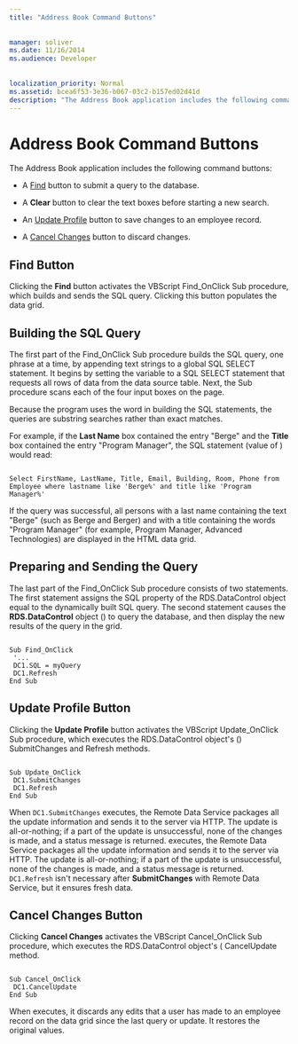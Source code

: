```yaml
---
title: "Address Book Command Buttons"
  
  
manager: soliver
ms.date: 11/16/2014
ms.audience: Developer
 
  
localization_priority: Normal
ms.assetid: bcea6f53-3e36-b067-03c2-b157ed02d41d
description: "The Address Book application includes the following command buttons:"
---
```


# Address Book Command Buttons

The Address Book application includes the following command buttons:
  
- A [Find](#mdhowfindbutton) button to submit a query to the database. 
    
- A **Clear** button to clear the text boxes before starting a new search. 
    
- An [Update Profile](#mdhowupdateprofile) button to save changes to an employee record. 
    
- A [Cancel Changes](#mdhowcancelchanges) button to discard changes. 
    
## Find Button

Clicking the **Find** button activates the VBScript Find_OnClick Sub procedure, which builds and sends the SQL query. Clicking this button populates the data grid. 
  
## Building the SQL Query

The first part of the Find_OnClick Sub procedure builds the SQL query, one phrase at a time, by appending text strings to a global SQL SELECT statement. It begins by setting the variable to a SQL SELECT statement that requests all rows of data from the data source table. Next, the Sub procedure scans each of the four input boxes on the page.
  
Because the program uses the word in building the SQL statements, the queries are substring searches rather than exact matches.
  
For example, if the **Last Name** box contained the entry "Berge" and the **Title** box contained the entry "Program Manager", the SQL statement (value of ) would read: 
  
```
 
Select FirstName, LastName, Title, Email, Building, Room, Phone from Employee where lastname like 'Berge%' and title like 'Program Manager%' 

```

If the query was successful, all persons with a last name containing the text "Berge" (such as Berge and Berger) and with a title containing the words "Program Manager" (for example, Program Manager, Advanced Technologies) are displayed in the HTML data grid.
  
## Preparing and Sending the Query

The last part of the Find_OnClick Sub procedure consists of two statements. The first statement assigns the SQL property of the RDS.DataControl object equal to the dynamically built SQL query. The second statement causes the **RDS.DataControl** object () to query the database, and then display the new results of the query in the grid. 
  
```
 
Sub Find_OnClick 
 '... 
 DC1.SQL = myQuery 
 DC1.Refresh 
End Sub 

```

## Update Profile Button

Clicking the **Update Profile** button activates the VBScript Update_OnClick Sub procedure, which executes the RDS.DataControl object's () SubmitChanges and Refresh methods. 
  
```
 
Sub Update_OnClick 
 DC1.SubmitChanges 
 DC1.Refresh 
End Sub 

```

When  `DC1.SubmitChanges` executes, the Remote Data Service packages all the update information and sends it to the server via HTTP. The update is all-or-nothing; if a part of the update is unsuccessful, none of the changes is made, and a status message is returned. executes, the Remote Data Service packages all the update information and sends it to the server via HTTP. The update is all-or-nothing; if a part of the update is unsuccessful, none of the changes is made, and a status message is returned.  `DC1.Refresh` isn't necessary after **SubmitChanges** with Remote Data Service, but it ensures fresh data. 
  
## Cancel Changes Button

Clicking **Cancel Changes** activates the VBScript Cancel_OnClick Sub procedure, which executes the RDS.DataControl object's ( CancelUpdate method. 
  
```
 
Sub Cancel_OnClick 
 DC1.CancelUpdate 
End Sub 

```

When executes, it discards any edits that a user has made to an employee record on the data grid since the last query or update. It restores the original values.
  

